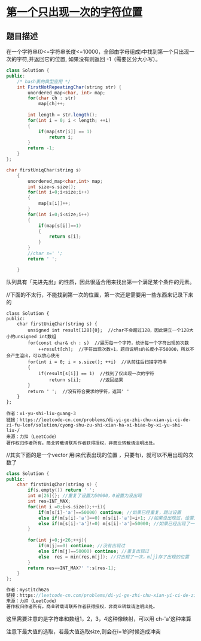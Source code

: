 # [第一个只出现一次的字符位置](https://www.nowcoder.com/practice/1c82e8cf713b4bbeb2a5b31cf5b0417c?tpId=13&tqId=11187&tPage=2&rp=2&ru=/ta/coding-interviews&qru=/ta/coding-interviews/question-ranking)

## 题目描述

在一个字符串(0<=字符串长度<=10000，全部由字母组成)中找到第一个只出现一次的字符,并返回它的位置, 如果没有则返回 -1（需要区分大小写）。



```java
class Solution {
public:
    /* hash表的典型应用 */
    int FirstNotRepeatingChar(string str) {
        unordered_map<char, int> map;
        for(char ch : str)
            map[ch]++;
        
        int length = str.length();
        for(int i = 0; i < length; ++i)
        {
            if(map[str[i]] == 1)
                return i;
        }
        return -1;
    }
};
```

```c++
char firstUniqChar(string s) 
    {
        unordered_map<char,int> map;
        int size=s.size();
        for(int i=0;i<size;i++)
        {
            map[s[i]]++;
        }
        for(int i=0;i<size;i++)
        {
            if(map[s[i]]==1)
            {
                return s[i];
            }
        }
        //char s=' ';
        return ' ';

    }
```

队列具有「先进先出」的性质，因此很适合用来找出第一个满足某个条件的元素。

//下面的不太行，不能找到第一次的位置，第一次还是需要用一些东西来记录下来的

```
class Solution {
public:
    char firstUniqChar(string s) {
        unsigned int result[128]{0};  //char不会超过128，因此建立一个128大小的unsigned int数组
        for(const char& ch : s)  //遍历每一个字符，统计每一个字符出现的次数
            ++result[ch];  //字符出现次数+1，题目说明s的长度小于50000，所以不会产生溢出，可以放心使用
        for(int i = 0; i < s.size(); ++i)  //从前往后扫描字符串
        {
            if(result[s[i]] == 1)  //找到了仅出现一次的字符
                return s[i];       //返回结果
        }
        return ' ';  //没有符合要求的字符，返回' '
    }
};

作者：xi-yu-shi-liu-guang-3
链接：https://leetcode-cn.com/problems/di-yi-ge-zhi-chu-xian-yi-ci-de-zi-fu-lcof/solution/cyong-shu-zu-shi-xian-ha-xi-biao-by-xi-yu-shi-liu-/
来源：力扣（LeetCode）
著作权归作者所有。商业转载请联系作者获得授权，非商业转载请注明出处。

```

//其实下面的是一个vector 用i来代表出现的位置   ，只要有i，就可以不用出现的次数了

```c++
class Solution {
public:
    char firstUniqChar(string s) {
        if(s.empty()) return ' ';
        int m[26]{}; //重复了设置为50000，0设置为没出现
        int res=INT_MAX;
        for(int i =0;i<s.size();++i){
            if(m[s[i]-'a']==50000) continue; //如果已经重复，跳过设置
            else if(m[s[i]-'a']==0) m[s[i]-'a']=i+1; //如果没出现过，设置为出现在字符的第几位,从1计数
            else if(m[s[i]-'a']!=0) m[s[i]-'a']=50000; //如果已经出现了一次，设置为50000
        }
        
        for(int j=0;j<26;++j){
            if(m[j]==0) continue; //没有出现过
            else if(m[j]==50000) continue; //重复出现过
            else  res = min(res,m[j]); //只出现了一次，m[j]存了出现的位置
        }
        return res==INT_MAX?' ':s[res-1];
    }
};

作者：mystitch626
链接：https://leetcode-cn.com/problems/di-yi-ge-zhi-chu-xian-yi-ci-de-zi-fu-lcof/solution/cyong-26wei-shu-zu-ji-lu-zhong-fu-wei-ch-585u/
来源：力扣（LeetCode）
著作权归作者所有。商业转载请联系作者获得授权，非商业转载请注明出处。
```

这里需要注意的是字符串和数组1，2，3，4这种像映射，可以用 ch-'a'这种来算

注意下最大值的选取，若最大值选取size,则会在i=1的时候造成冲突